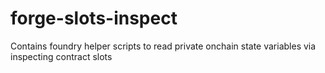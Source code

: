 # forge-slots-inspect
Contains foundry helper scripts to read private onchain state variables via inspecting contract slots
